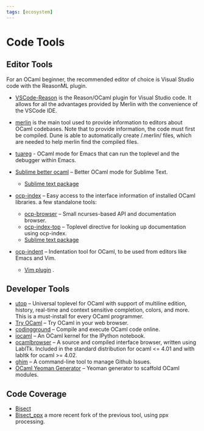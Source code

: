 ```yaml
---
tags: [ecosystem]
---
```


# Code Tools

## Editor Tools

For an OCaml beginner, the recommended editor of choice is Visual Studio code with the ReasonML plugin.

* [VSCode-Reason](https://github.com/reasonml-editor/vscode-reasonml)  is the Reason/OCaml plugin for Visual Studio code. It allows for all the advantages provided by Merlin with the convenience of the VSCode IDE.

* [merlin](https://github.com/ocaml/merlin)  is the main tool used to provide information to editors about OCaml codebases. Note that to provide information, the code must first be compiled. Dune is able to automatically create /.merlin/ files, which are needed to help merlin find the compiled files.
* [tuareg](https://github.com/ocaml/tuareg)  - OCaml mode for Emacs that can run the toplevel and the debugger within Emacs.
* [Sublime better ocaml](https://github.com/whitequark/sublime-better-ocaml)  – Better OCaml mode for Sublime Text.
  * [Sublime text package](https://github.com/def-lkb/sublime-text-merlin)
* [ocp-index](http://www.typerex.org/ocp-index.html)  – Easy access to the interface information of installed OCaml libraries. a few standalone tools:
  * [ocp-browser](http://www.typerex.org/ocp-index.html#ocp-browser)  – Small ncurses-based API and documentation browser.
  * [ocp-index-top](https://github.com/reynir/ocp-index-top)  – Toplevel directive for looking up documentation using ocp-index.
  * [Sublime text package](https://sublime.wbond.net/packages/OCaml%20Autocompletion)
* [ocp-indent](http://www.typerex.org/ocp-indent.html)  – Indentation tool for OCaml, to be used from editors like Emacs and Vim.
  * [Vim plugin](https://github.com/def-lkb/ocp-indent-vim) .

## Developer Tools

* [utop](https://github.com/diml/utop)  – Universal toplevel for OCaml with support of multiline edition, history, real-time and context sensitive completion, colors, and more. This is a must-install for every OCaml programmer.
* [Try OCaml](http://try.ocamlpro.com/)  – Try OCaml in your web browser.
* [codingground](https://www.tutorialspoint.com/compile_ocaml_online.php)  – Compile and execute OCaml code online.
* [iocaml](https://github.com/andrewray/iocaml)  – An OCaml kernel for the IPython notebook.
* [ocamlbrowser](http://caml.inria.fr/pub/docs/manual-ocaml/browser.html)  – A source and compiled interface browser, written using LablTk. Included in the standard distribution for ocaml <= 4.01 and with labltk for ocaml >= 4.02.
* [ghim](https://github.com/samoht/ghim)  – A command-line tool to manage Github Issues.
* [OCaml Yeoman Generator](https://github.com/mabrasil/generator-ocaml)  – Yeoman generator to scaffold OCaml modules.

## Code Coverage

* [Bisect](http://bisect.x9c.fr/)
* [Bisect_ppx](https://github.com/rleonid/bisect_ppx)  a more recent fork of the previous tool, using ppx processing.
